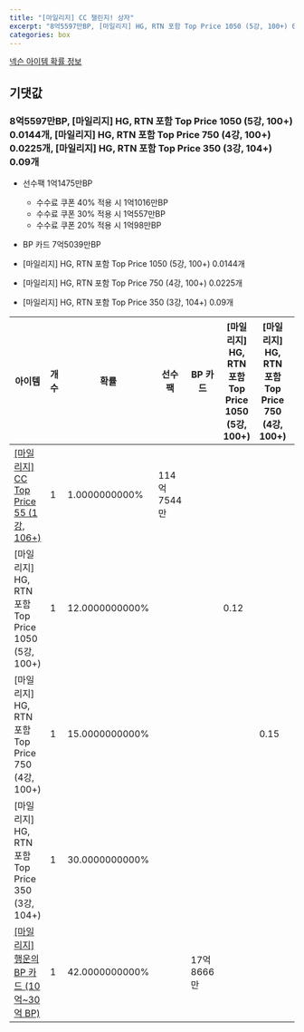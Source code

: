 ```yaml
---
title: "[마일리지] CC 챌린지! 상자"
excerpt: "8억5597만BP, [마일리지] HG, RTN 포함 Top Price 1050 (5강, 100+) 0.0144개, [마일리지] HG, RTN 포함 Top Price 750 (4강, 100+) 0.0225개, [마일리지] HG, RTN 포함 Top Price 350 (3강, 104+) 0.09개"
categories: box
---
```

[넥슨 아이템 확률 정보](http://iteminfo.nexon.com/probability/fo4?sn=7229)

## 기댓값
### 8억5597만BP, [마일리지] HG, RTN 포함 Top Price 1050 (5강, 100+) 0.0144개, [마일리지] HG, RTN 포함 Top Price 750 (4강, 100+) 0.0225개, [마일리지] HG, RTN 포함 Top Price 350 (3강, 104+) 0.09개
  - 선수팩 1억1475만BP
    - 수수료 쿠폰 40% 적용 시 1억1016만BP
    - 수수료 쿠폰 30% 적용 시 1억557만BP
    - 수수료 쿠폰 20% 적용 시 1억98만BP

  - BP 카드 7억5039만BP
  - [마일리지] HG, RTN 포함 Top Price 1050 (5강, 100+) 0.0144개
  - [마일리지] HG, RTN 포함 Top Price 750 (4강, 100+) 0.0225개
  - [마일리지] HG, RTN 포함 Top Price 350 (3강, 104+) 0.09개

|아이템|개수|확률|선수팩|BP 카드|[마일리지] HG, RTN 포함 Top Price 1050 (5강, 100+)|[마일리지] HG, RTN 포함 Top Price 750 (4강, 100+)|[마일리지] HG, RTN 포함 Top Price 350 (3강, 104+)|
|---|---|---|---|---|---|---|---|
|[[마일리지] CC Top Price 55 (1강, 106+)](/player/7212)|1|1.0000000000%|114억7544만|||||
|[마일리지] HG, RTN 포함 Top Price 1050 (5강, 100+)|1|12.0000000000%|||0.12|||
|[마일리지] HG, RTN 포함 Top Price 750 (4강, 100+)|1|15.0000000000%||||0.15||
|[마일리지] HG, RTN 포함 Top Price 350 (3강, 104+)|1|30.0000000000%|||||0.3|
|[[마일리지] 행운의 BP 카드 (10억~30억 BP)](/bp/7226)|1|42.0000000000%||17억8666만||||
